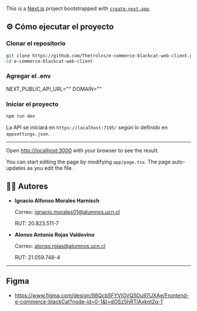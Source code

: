 This is a [Next.js](https://nextjs.org) project bootstrapped with [`create-next-app`](https://nextjs.org/docs/app/api-reference/cli/create-next-app).

## ⚙️ Cómo ejecutar el proyecto

### Clonar el repositorio

```bash
git clone https://github.com/Thetrolxs/e-commerce-blackcat-web-client.git
cd e-commerce-blackcat-web-client
```

### Agregar el .env

NEXT_PUBLIC_API_URL=""
DOMAIN=""

### Iniciar el proyecto
```bash
npm run dev
```


La API se iniciará en `https://localhost:7195/` según lo definido en `appsettings.json`.

---

Open [http://localhost:3000](http://localhost:3000) with your browser to see the result.

You can start editing the page by modifying `app/page.tsx`. The page auto-updates as you edit the file.

## 🧑‍💻 Autores

- **Ignacio Alfonso Morales Harnisch**

    Correo: ignacio.morales01@alumnos.ucn.cl
  
    RUT: 20.823.511-7
  
- **Alonso Antonio Rojas Valdovino**

    Correo: alonso.rojas@alumnos.ucn.cl

    RUT: 21.059.748-4
---

## Figma
- https://www.figma.com/design/98Qcb5FYVIGVQ5Du97UXAe/Frontend-e-commerce-blackCat?node-id=0-1&t=dOSz5hRTIAxknt2g-1
